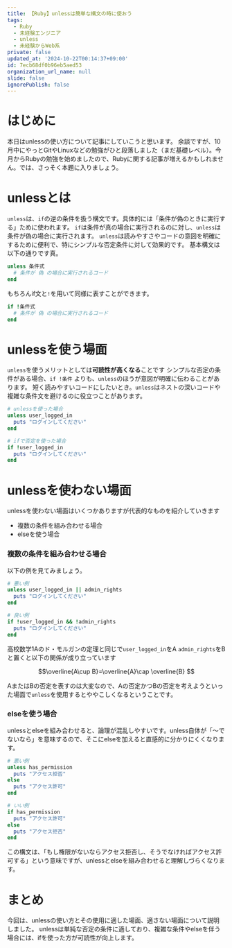 ```yaml
---
title: 【Ruby】unlessは簡単な構文の時に使おう
tags:
  - Ruby
  - 未経験エンジニア
  - unless
  - 未経験からWeb系
private: false
updated_at: '2024-10-22T00:14:37+09:00'
id: 7ecb68df0b96eb5aed53
organization_url_name: null
slide: false
ignorePublish: false
---
```

# はじめに
本日はunlessの使い方について記事にしていこうと思います。
余談ですが、10月中にやっとGitやLinuxなどの勉強がひと段落しました（まだ基礎レベル）。今月からRubyの勉強を始めましたので、Rubyに関する記事が増えるかもしれません。では、さっそく本題に入りましょう。

# unlessとは
`unless`は、`if`の逆の条件を扱う構文です。具体的には「条件が偽のときに実行する」ために使われます。
`if`は条件が真の場合に実行されるのに対し、`unless`は条件が偽の場合に実行されます。
`unless`は読みやすさやコードの意図を明確にするために便利で、特にシンプルな否定条件に対して効果的です。
基本構文は以下の通りです真。
```ruby:unless1.rb
unless 条件式
  # 条件が 偽 の場合に実行されるコード
end
```
もちろんif文と`!`を用いて同様に表すことができます。
```ruby:if1.rb
if !条件式
  # 条件が 偽 の場合に実行されるコード
end
```

# unlessを使う場面
`unless`を使うメリットとしては<strong>可読性が高くなる</strong>ことです
シンプルな否定の条件がある場合、`if !条件` よりも、`unless`のほうが意図が明確に伝わることがあります。
短く読みやすいコードにしたいとき。`unless`はネストの深いコードや複雑な条件文を避けるのに役立つことがあります。

```ruby:unless2.rb
# unlessを使った場合
unless user_logged_in
  puts "ログインしてください"
end

# ifで否定を使った場合
if !user_logged_in
  puts "ログインしてください"
end
```

# unlessを使わない場面
unlessを使わない場面はいくつかありますが代表的なものを紹介していきます
* 複数の条件を組み合わせる場合
* elseを使う場合

### 複数の条件を組み合わせる場合
以下の例を見てみましょう。
```ruby:unless3.rb
# 悪い例
unless user_logged_in || admin_rights
  puts "ログインしてください"
end

# 良い例
if !user_logged_in && !admin_rights
  puts "ログインしてください"
end
```

高校数学1Aのド・モルガンの定理と同じで`user_logged_in`をA
`admin_rights`をBと置くと以下の関係が成り立っています
```math
\overline{A\cup B}=\overline{A}\cap \overline{B}

```
AまたはBの否定を表すのは大変なので、Aの否定かつBの否定を考えようといった場面で`unless`を使用するとややこしくなるということです。

### elseを使う場合
unlessとelseを組み合わせると、論理が混乱しやすいです。unless自体が「～でないなら」を意味するので、そこにelseを加えると直感的に分かりにくくなります。
```ruby:unless4.rb
# 悪い例
unless has_permission
  puts "アクセス拒否"
else
  puts "アクセス許可"
end

# いい例
if has_permission
  puts "アクセス許可"
else
  puts "アクセス拒否"
end
```
この構文は、「もし権限がないならアクセス拒否し、そうでなければアクセス許可する」という意味ですが、unlessとelseを組み合わせると理解しづらくなります。

# まとめ
今回は、unlessの使い方とその使用に適した場面、適さない場面について説明しました。
unlessは単純な否定の条件に適しており、複雑な条件やelseを伴う場合には、ifを使った方が可読性が向上します。
